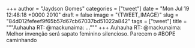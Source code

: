 
+++
author = "Jaydson Gomes"
categories = ["tweet"]
date = "Mon Jul 19 12:48:18 +0000 2010"
draft = false
image = "{TWEET_IMAGE}"
slug = "84d012fefeef9f65b57d67cb67037bd51022a842"
tags = ["tweet"]
title = """Auhauha RT: @mackunaima: ..."""
+++
Auhauha RT: @mackunaima: Melhor invenção será sapato feminino silencioso. Parecem o #BOPE caminhando
